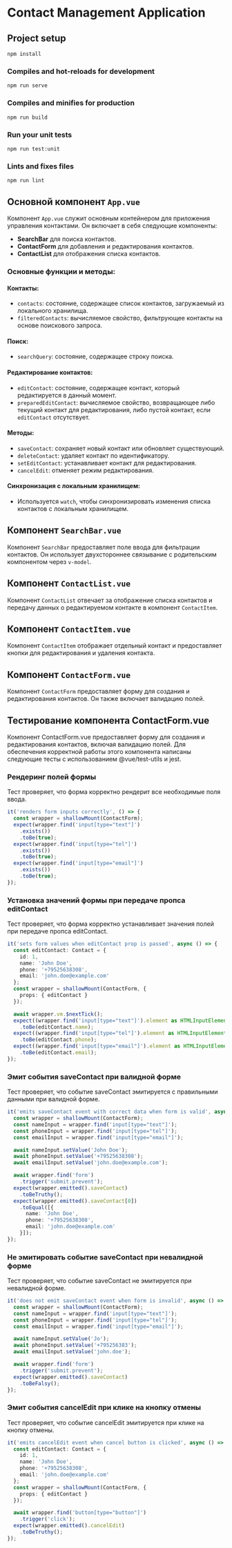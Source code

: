 # Contact Management Application

## Project setup

```
npm install
```

### Compiles and hot-reloads for development

```
npm run serve
```

### Compiles and minifies for production

```
npm run build
```

### Run your unit tests

```
npm run test:unit
```

### Lints and fixes files

```
npm run lint
```

## Основной компонент `App.vue`

Компонент `App.vue` служит основным контейнером для приложения управления контактами. Он включает в себя следующие
компоненты:

- **SearchBar** для поиска контактов.
- **ContactForm** для добавления и редактирования контактов.
- **ContactList** для отображения списка контактов.

### Основные функции и методы:

#### Контакты:

- `contacts`: состояние, содержащее список контактов, загружаемый из локального хранилища.
- `filteredContacts`: вычисляемое свойство, фильтрующее контакты на основе поискового запроса.

#### Поиск:

- `searchQuery`: состояние, содержащее строку поиска.

#### Редактирование контактов:

- `editContact`: состояние, содержащее контакт, который редактируется в данный момент.
- `preparedEditContact`: вычисляемое свойство, возвращающее либо текущий контакт для редактирования, либо пустой
  контакт, если `editContact` отсутствует.

#### Методы:

- `saveContact`: сохраняет новый контакт или обновляет существующий.
- `deleteContact`: удаляет контакт по идентификатору.
- `setEditContact`: устанавливает контакт для редактирования.
- `cancelEdit`: отменяет режим редактирования.

#### Синхронизация с локальным хранилищем:

- Используется `watch`, чтобы синхронизировать изменения списка контактов с локальным хранилищем.

## Компонент `SearchBar.vue`

Компонент `SearchBar` предоставляет поле ввода для фильтрации контактов. Он использует двухстороннее связывание с
родительским компонентом через `v-model`.

## Компонент `ContactList.vue`

Компонент `ContactList` отвечает за отображение списка контактов и передачу данных о редактируемом контакте в
компонент `ContactItem`.

## Компонент `ContactItem.vue`

Компонент `ContactItem` отображает отдельный контакт и предоставляет кнопки для редактирования и удаления контакта.

## Компонент `ContactForm.vue`

Компонент `ContactForm` предоставляет форму для создания и редактирования контактов. Он также включает валидацию полей.

## Тестирование компонента ContactForm.vue

Компонент ContactForm.vue предоставляет форму для создания и редактирования контактов, включая валидацию полей. Для
обеспечения корректной работы этого компонента написаны следующие тесты с использованием @vue/test-utils и jest.

### Рендеринг полей формы

Тест проверяет, что форма корректно рендерит все необходимые поля ввода.

```typescript
it('renders form inputs correctly', () => {
  const wrapper = shallowMount(ContactForm);
  expect(wrapper.find('input[type="text"]')
    .exists())
    .toBe(true);
  expect(wrapper.find('input[type="tel"]')
    .exists())
    .toBe(true);
  expect(wrapper.find('input[type="email"]')
    .exists())
    .toBe(true);
});
```

### Установка значений формы при передаче пропса editContact

Тест проверяет, что форма корректно устанавливает значения полей при передаче пропса editContact.

```typescript
it('sets form values when editContact prop is passed', async () => {
  const editContact: Contact = {
    id: 1,
    name: 'John Doe',
    phone: '+79525638308',
    email: 'john.doe@example.com'
  };
  const wrapper = shallowMount(ContactForm, {
    props: { editContact }
  });

  await wrapper.vm.$nextTick();
  expect((wrapper.find('input[type="text"]').element as HTMLInputElement).value)
    .toBe(editContact.name);
  expect((wrapper.find('input[type="tel"]').element as HTMLInputElement).value)
    .toBe(editContact.phone);
  expect((wrapper.find('input[type="email"]').element as HTMLInputElement).value)
    .toBe(editContact.email);
});
```

### Эмит события saveContact при валидной форме

Тест проверяет, что событие saveContact эмитируется с правильными данными при валидной форме.

```typescript
it('emits saveContact event with correct data when form is valid', async () => {
  const wrapper = shallowMount(ContactForm);
  const nameInput = wrapper.find('input[type="text"]');
  const phoneInput = wrapper.find('input[type="tel"]');
  const emailInput = wrapper.find('input[type="email"]');

  await nameInput.setValue('John Doe');
  await phoneInput.setValue('+79525638308');
  await emailInput.setValue('john.doe@example.com');

  await wrapper.find('form')
    .trigger('submit.prevent');
  expect(wrapper.emitted().saveContact)
    .toBeTruthy();
  expect(wrapper.emitted().saveContact[0])
    .toEqual([{
      name: 'John Doe',
      phone: '+79525638308',
      email: 'john.doe@example.com'
    }]);
});
```

### Не эмитировать событие saveContact при невалидной форме

Тест проверяет, что событие saveContact не эмитируется при невалидной форме.

```typescript
it('does not emit saveContact event when form is invalid', async () => {
  const wrapper = shallowMount(ContactForm);
  const nameInput = wrapper.find('input[type="text"]');
  const phoneInput = wrapper.find('input[type="tel"]');
  const emailInput = wrapper.find('input[type="email"]');

  await nameInput.setValue('Jo');
  await phoneInput.setValue('+795256383');
  await emailInput.setValue('john.doe');

  await wrapper.find('form')
    .trigger('submit.prevent');
  expect(wrapper.emitted().saveContact)
    .toBeFalsy();
});
```

### Эмит события cancelEdit при клике на кнопку отмены

Тест проверяет, что событие cancelEdit эмитируется при клике на кнопку отмены.

```typescript
it('emits cancelEdit event when cancel button is clicked', async () => {
  const editContact: Contact = {
    id: 1,
    name: 'John Doe',
    phone: '+79525638308',
    email: 'john.doe@example.com'
  };
  const wrapper = shallowMount(ContactForm, {
    props: { editContact }
  });

  await wrapper.find('button[type="button"]')
    .trigger('click');
  expect(wrapper.emitted().cancelEdit)
    .toBeTruthy();
});
```

